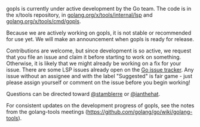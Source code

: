 gopls is currently under active development by the Go team. The code is in the x/tools repository, in [golang.org/x/tools/internal/lsp](https://golang.org/x/tools/internal/lsp) and [golang.org/x/tools/cmd/gopls](https://golang.org/x/tools/cmd/gopls).

Because we are actively working on gopls, it is not stable or recommended for use yet. We will make an announcement when gopls is ready for release.

Contributions are welcome, but since development is so active, we request that you file an issue and claim it before starting to work on something. Otherwise, it is likely that we might already be working on a fix for your issue. There are some LSP issues already open on the [Go issue tracker](https://github.com/golang/go/issues?utf8=%E2%9C%93&q=is%3Aissue+is%3Aopen+x%2Ftools%2Finternal%2Flsp). Any issue without an assignee and with the label "Suggested" is fair game - just please assign yourself or comment on the issue before you begin working!

Questions can be directed toward [@stamblerre](https://github.com/stamblerre) or [@ianthehat](https://github.com/ianthehat).

For consistent updates on the development progress of gopls, see the notes from the golang-tools meetings (https://github.com/golang/go/wiki/golang-tools).